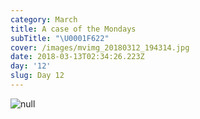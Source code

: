 ```yaml
---
category: March
title: A case of the Mondays
subTitle: "\U0001F622"
cover: /images/mvimg_20180312_194314.jpg
date: 2018-03-13T02:34:26.223Z
day: '12'
slug: Day 12
---
```

![null](/images/mvimg_20180312_194314.jpg)
